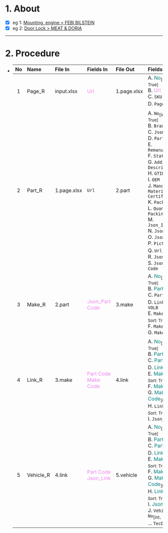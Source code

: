# 1. About

- [x] eg 1: [Mounting, engine > FEBI BILSTEIN](https://web.tecalliance.net/tecdocsw/en/parts/search?brands=101&groups=247#@brc/search:Search%2520by%2520brands%2520and%2520product%2520groups;brands:101;groups:247)
- [x] eg 2: [Door Lock > MEAT & DORIA](https://web.tecalliance.net/tecdocsw/en/parts/search?brands=244&groups=1361#@brc/search:Search%2520by%2520brands%2520and%2520product%2520groups;brands:244;groups:1361)

- - -

# 2. Procedure

- |No|Name|File In|Fields In|File Out|Fields Out|
  |:-:|:-|:-|:-|:-|:-|
  |1|Page_R|input.xlsx|<span style="color: violet;">Url</span>|1.page.xlsx|A. <span style="color: teal;">No</span><sub>[int、Sort: True]</sub><br />B. <span style="color: violet;">Url</span><br />C. `SKU Count`<sub>[int]</sub><br />D. `Page`<sub>[int]</sub>|
  |2|Part_R|1.page.xlsx|`Url`|2.part|A. `No`<sub>[int、Sort: True]</sub><br />B. `Brand`<br />C. `Json_Group`<br />D. `Part Number`<br />E. `Remanufactured`<br />F. `Status`<br />G. `Additional Description`<br />H. `GTIN/EAN`<br />I. `OEM`<br />J. `Mandatory Material Certification`<br />K. `Packing Unit`<br />L. `Quantity Per Packing Unit`<br />M. `Json_Information`<br />N. `Json_Criteria`<br />O. `Json_Price`<br />P. `Picture`<sub>[null]</sub><br />Q. `Url`<br />R. `Json_Src`<br />S. `Json_Part Code`|
  |3|Make_R|2.part|<span style="color: violet;">Json_Part Code</span>|3.make|A. <span style="color: teal;">No</span><sub>[int、Sort: True]</sub><br />B. <span style="color: teal;">Part Number</span><br />C. `Part Code`<sub>[int]</sub><br />D. `Link Type`: `VOLB`<br />E. `Make No`<sub>[int、Sort: True]</sub><br />F. `Make`<br />G. `Make Code`<sub>[int]</sub>|
  |4|Link_R|3.make|<span style="color: violet;">Part Code</span><br /><span style="color: violet;">Make Code</span>|4.link|A. <span style="color: teal;">No</span><sub>[int、Sort: True]</sub><br />B. <span style="color: teal;">Part Number</span><br />C. <span style="color: teal;">Part Code</span><sub>[int]</sub><br />D. <span style="color: teal;">Link Type</span><br />E. <span style="color: teal;">Make No</span><sub>[int、Sort: True]</sub><br />F. <span style="color: teal;">Make</span><br />G. <span style="color: teal;">Make Code</span><sub>[int]</sub><br />H. `Link No`<sub>[int、Sort: True]</sub><br />I. `Json_Link`|
  |5|Vehicle_R|4.link|<span style="color: violet;">Part Code</span><br /><span style="color: violet;">Json_Link</span>|5.vehicle|A. <span style="color: teal;">No</span><sub>[int、Sort: True]</sub><br />B. <span style="color: teal;">Part Number</span><br />C. <span style="color: teal;">Part Code</span><sub>[int]</sub><br />D. <span style="color: teal;">Link Type</span><br />E. <span style="color: teal;">Make No</span><sub>[int、Sort: True]</sub><br />F. <span style="color: teal;">Make</span><br />G. <span style="color: teal;">Make Code</span><sub>[int]</sub><br />H. <span style="color: teal;">Link No</span><sub>[int、Sort: True]</sub><br />I. <span style="color: teal;">Json_Link</span><br />J. `Vehicle No`<sub>[int、Sort: True]</sub><br />... `TecDoc兼容表`|

